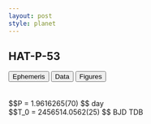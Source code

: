 ```yaml
---
layout: post
style: planet
---
```

<script src="../js/planets.js"></script>

## HAT-P-53

<!-- Tab links -->
<div class="tab">
<button class="tablinks" onclick="openCity(event, 'Ephemeris')">Ephemeris</button>
<button class="tablinks" onclick="openCity(event, 'Data')">Data</button>
<button class="tablinks" onclick="openCity(event, 'Figures')">Figures</button>
</div>

<!-- Tab content -->
<div id="Ephemeris" class="tabcontent" markdown="1">
<br/><br/>
$$P = 1.9616265(70) $$ day <br/>
$$T_0 = 2456514.0562(25) $$ BJD TDB
<br/><br/>
<br/><br/>
</div>


